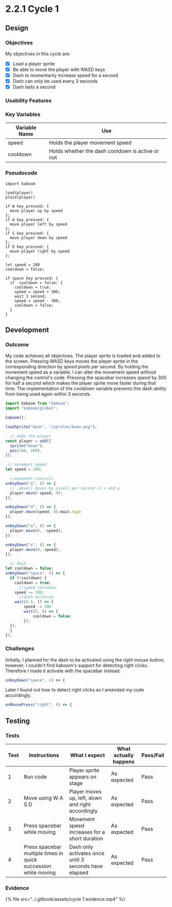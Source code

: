 # 2.2.1 Cycle 1

## Design

### Objectives

My objectives in this cycle are:

* [x] Load a player sprite
* [x] Be able to move the player with WASD keys
* [x] Dash to momentarily increase speed for a second
* [x] Dash can only be used every 3 seconds
* [x] Dash lasts a second

### Usability Features

### Key Variables

| Variable Name | Use                                              |
| ------------- | ------------------------------------------------ |
| speed         | Holds the player movement speed                  |
| cooldown      | Holds whether the dash cooldown is active or not |

### Pseudocode

```
import kaboom

load(player)
place(player)

if W key pressed: { 
  move player up by speed
};
if A key pressed: {
  move player left by speed
};
if S key pressed: {
  move player down by speed
};
if D key pressed: {
  move player right by speed
};

let speed = 200
cooldown = false;

if space key pressed: {
  if  cooldown = false: {
    cooldown = true;
    speed = speed + 300;
    wait 1 second;
    speed = speed - 300;
    cooldown = false;
  }
}
```

## Development

### Outcome

My code achieves all objectives. The player sprite is loaded and added to the screen. Pressing WASD keys moves the player sprite in the corresponding direction by _speed_ pixels per second. By holding the movement speed as a variable, I can alter the movement speed without changing the control's code. Pressing the spacebar increases _speed_ by 300 for half a second which makes the player sprite move faster during that time. The implementation of the _cooldown_ variable prevents this dash ability from being used again within 3 seconds.&#x20;

```typescript
import kaboom from "kaboom";
import "kaboom/global";

kaboom();

loadSprite("bean", "/sprites/bean.png");

  // adds the player
const player = add([
  sprite("bean"),
  pos(100, 200),
]);

 // movement speed
let speed = 200;

  //movement controls
onKeyDown("a", () => {
  // .move() moves by pixels per second in x and y
  player.move(-speed, 0);
});

onKeyDown("d", () => {
  player.move(speed, 0);main.type
});

onKeyDown("w", () => {
  player.move(0, -speed);
});

onKeyDown("s", () => {
  player.move(0, speed);
});

  // dash
let cooldown = false;
onKeyDown("space", () => {
  if (!cooldown) {
    cooldown = true;
      //speed increase
    speed += 300;
      //dash duration
    wait(0.5, () => {
        speed -= 300
        wait(3, () => {
            cooldown = false;
        });
  });
  }
});
```

### Challenges

Initially, I planned for the dash to be activated using the right mouse button, however, I couldn't find kaboom's support for detecting right clicks. Therefore I made it activate with the spacebar instead.

```typescript
onKeyDown("space", () => {
```

Later I found out how to detect right clicks so I amended my code accordingly.

```typescript
onMousePress("right", () => {
```

## Testing

### Tests

| Test | Instructions                                                   | What I expect                                         | What actually happens | Pass/Fail |
| ---- | -------------------------------------------------------------- | ----------------------------------------------------- | --------------------- | --------- |
| 1    | Run code                                                       | Player sprite appears on stage                        | As expected           | Pass      |
| 2    | Move using W A S D                                             | Player moves up, left, down and right accordingly     | As expected           | Pass      |
| 3    | Press spacebar while moving                                    | Movement speed increases for a short duration         | As expected           | Pass      |
| 4    | Press spacebar multiple times in quick succession while moving | Dash only activates once until 3 seconds have elapsed | As expected           | Pass      |

### Evidence

{% file src="../.gitbook/assets/cycle 1 evidence.mp4" %}
